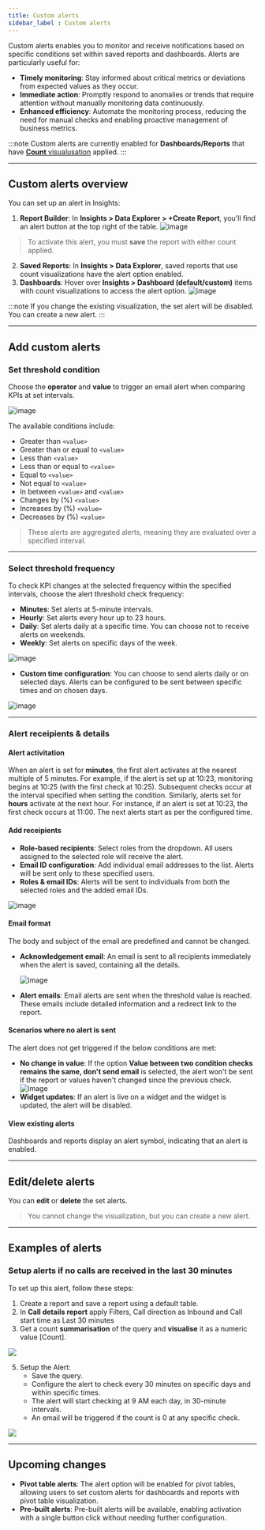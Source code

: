 ```yaml
---
title: Custom alerts
sidebar_label : Custom alerts  
---
```


Custom alerts enables you to monitor and receive notifications based on specific conditions set within saved reports and dashboards. Alerts are particularly useful for:
- **Timely monitoring**: Stay informed about critical metrics or deviations from expected values as they occur.
- **Immediate action**: Promptly respond to anomalies or trends that require attention without manually monitoring data continuously.
- **Enhanced efficiency**: Automate the monitoring process, reducing the need for manual checks and enabling proactive management of business metrics.

:::note
Custom alerts are currently enabled for **Dashboards/Reports** that have [**Count** visualusation](https://docs.yellow.ai/docs/platform_concepts/growth/visualisation/countchart) applied. 
:::


---------------

## Custom alerts overview 

You can set up an alert in Insights:

1. **Report Builder**: In **Insights > Data Explorer > +Create Report**, you'll find an alert button at the top right of the table.
![image](https://hackmd.io/_uploads/HJWq2GMDC.png)
> To activate this alert, you must **save** the report with either count applied.
2. **Saved Reports**: In **Insights > Data Explorer**, saved reports that use count visualizations have the alert option enabled.
3. **Dashboards**: Hover over **Insights > Dashboard (default/custom)** items with count visualizations to access the alert option.
![image](https://hackmd.io/_uploads/rkY0iWzv0.png)

:::note
If you change the existing visualization, the set alert will be disabled. You can create a new alert.
:::

----

## Add custom alerts  


### Set threshold condition


Choose the **operator** and **value** to trigger an email alert when comparing KPIs at set intervals.


![image](https://hackmd.io/_uploads/B1BrIlSwC.png)

The available conditions include:

- Greater than `<value>`
- Greater than or equal to `<value>`
- Less than `<value>`
- Less than or equal to `<value>`
- Equal to `<value>`
- Not equal to `<value>`
- In between `<value>` and `<value>`
- Changes by (%) `<value>`
- Increases by (%) `<value>`
- Decreases by (%) `<value>`

<!--
- Stays the same compared to the last check
- Changes compared to the last check
- Increased compared to the last check
- Decreased compared to the last check

-->

> These alerts are aggregated alerts, meaning they are evaluated over a specified interval.


----


### Select threshold frequency 

To check KPI changes at the selected frequency within the specified intervals, choose the alert threshold check frequency:
* **Minutes**: Set alerts at 5-minute intervals.
* **Hourly**: Set alerts every hour up to 23 hours.
* **Daily**: Set alerts daily at a specific time. You can choose not to receive alerts on weekends.
* **Weekly**: Set alerts on specific days of the week.

![image](https://hackmd.io/_uploads/ry4MDtBsR.png)

* **Custom time configuration**: You can choose to send alerts daily or on selected days. Alerts can be configured to be sent between specific times and on chosen days.

![image](https://hackmd.io/_uploads/SJjALtHjC.png)

-----

### Alert receipients & details

#### Alert activitation
    
When an alert is set for **minutes**, the first alert activates at the nearest multiple of 5 minutes. For example, if the alert is set up at 10:23, monitoring begins at 10:25 (with the first check at 10:25). Subsequent checks occur at the interval specified when setting the condition.
Similarly, alerts set for **hours** activate at the next hour. For instance, if an alert is set at 10:23, the first check occurs at 11:00.
The next alerts start as per the configured time.
    
#### Add receipients

* **Role-based recipients**: Select roles from the dropdown. All users assigned to the selected role will receive the alert.
* **Email ID configuration**: Add individual email addresses to the list. Alerts will be sent only to these specified users.
* **Roles & email IDs**: Alerts will be sent to individuals from both the selected roles and the added email IDs.

![image](https://hackmd.io/_uploads/Sk2HL7fwR.png)

#### Email format

The body and subject of the email are predefined and cannot be changed.
- **Acknowledgement email**: An email is sent to all recipients immediately when the alert is saved, containing all the details. 

   ![image](https://hackmd.io/_uploads/SJ1IsV4wA.png)
   
- **Alert emails**: Email alerts are sent when the threshold value is reached. These emails include detailed information and a redirect link to the report.
    

<!--

### Attached email report 

The attached CSV report is the base report with appropriate filters applied, not just the count or pivot value.

-->

#### Scenarios where no alert is sent

The alert does not get triggered if the below conditions are met: 

- **No change in value**: If the option **Value between two condition checks remains the same, don't send email** is selected, the alert won't be sent if the report or values haven't changed since the previous check. 
    ![image](https://hackmd.io/_uploads/SJXshgHwA.png)
- **Widget updates**: If an alert is live on a widget and the widget is updated, the alert will be disabled.

#### View existing alerts 

Dashboards and reports display an alert symbol, indicating that an alert is enabled.

--------

## Edit/delete alerts

You can **edit** or **delete** the set alerts.

> You cannot change the visualization, but you can create a new alert.

-------


## Examples of alerts 

### Setup alerts if no calls are received in the last 30 minutes

To set up this alert, follow these steps:

1. Create a report and save a report using a default table.
2. In **Call details report** apply Filters, Call direction as Inbound and Call start time as Last 30 minutes
3. Get a count **summarisation** of the query and **visualise** it as a numeric value [Count].

**![](https://lh7-us.googleusercontent.com/docsz/AD_4nXfZnCKSFjtsYIF5y5xbZ8UXszuyYt5mcxWVwIzSt-L06oz_40KcSxCHxn8oKiUFVD0da4XFfEhdtTKwuaHr8YcJF8sizM_Vx77zhkzB3HXM9RUIRSuhLobD-uFdXDk6JjvhaXOiWNvg4MCj6vcOzuuUba4?key=Tf_Iv0315_OvfGGXqmamtw)**

5. Setup the Alert:
    - Save the query.
    - Configure the alert to check every 30 minutes on specific days and within specific times.
    - The alert will start checking at 9 AM each day, in 30-minute intervals.
    - An email will be triggered if the count is 0 at any specific check.

**![](https://lh7-us.googleusercontent.com/docsz/AD_4nXeYE8KMwWG4a2ypZZ5PglvnK0fGTHRtcsXsFGJNgL3hAU1oIkvQ1QP4gAwzG7H1ZnZ6fvGgjv4euTUNKwEMev8fSCJz3Rk3TqCQCxa4M4JWd7CXlNcfZwo9_rA4yY8dHGk1oG84KqSdOywSlP5w3siI3HH-?key=Tf_Iv0315_OvfGGXqmamtw)**

-------

## Upcoming changes

* **Pivot table alerts**: The alert option will be enabled for pivot tables, allowing users to set custom alerts for dashboards and reports with pivot table visualization.
* **Pre-built alerts**: Pre-built alerts will be available, enabling activation with a single button click without needing further configuration.


<!--

* **Real-time alerts**: Real-time alerts can be set up.

--> 